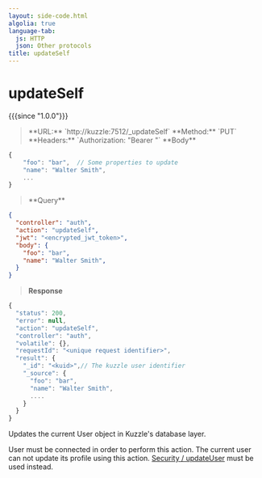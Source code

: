 ```yaml
---
layout: side-code.html
algolia: true
language-tab:
  js: HTTP
  json: Other protocols
title: updateSelf
---
```


# updateSelf

{{{since "1.0.0"}}}

<blockquote class="js">
<p>
**URL:** `http://kuzzle:7512/_updateSelf`  
**Method:** `PUT`  
**Headers:** `Authorization: "Bearer <encrypted_jwt_token>"`  
**Body**
</p>
</blockquote>

<section class="http"></section>

```js
{
    "foo": "bar",  // Some properties to update
    "name": "Walter Smith",
    ...
}
```

<blockquote class="json">
<p>
**Query**
</p>
</blockquote>

```json
{
  "controller": "auth",
  "action": "updateSelf",
  "jwt": "<encrypted_jwt_token>",
  "body": {
    "foo": "bar",        
    "name": "Walter Smith",
  }
}
```

>**Response**

```javascript
{
  "status": 200,
  "error": null,
  "action": "updateSelf",
  "controller": "auth",
  "volatile": {},
  "requestId": "<unique request identifier>",
  "result": {
    "_id": "<kuid>",// The kuzzle user identifier
    "_source": {
      "foo": "bar",
      "name": "Walter Smith",
      ....
    }
  }
}
```

Updates the current User object in Kuzzle's database layer.

<aside class="notice">
  User must be connected in order to perform this action.
  The current user can not update its profile using this action.
  <a href="{{ site_base_path }}api-documentation/controller-security/update-user">Security / updateUser</a> must be used instead.
</aside>

